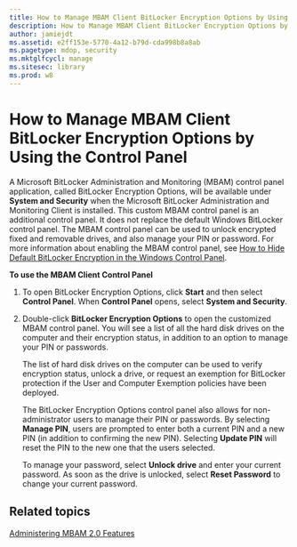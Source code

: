 ```yaml
---
title: How to Manage MBAM Client BitLocker Encryption Options by Using the Control Panel
description: How to Manage MBAM Client BitLocker Encryption Options by Using the Control Panel
author: jamiejdt
ms.assetid: e2ff153e-5770-4a12-b79d-cda998b8a8ab
ms.pagetype: mdop, security
ms.mktglfcycl: manage
ms.sitesec: library
ms.prod: w8
---
```



# How to Manage MBAM Client BitLocker Encryption Options by Using the Control Panel


A Microsoft BitLocker Administration and Monitoring (MBAM) control panel application, called BitLocker Encryption Options, will be available under **System and Security** when the Microsoft BitLocker Administration and Monitoring Client is installed. This custom MBAM control panel is an additional control panel. It does not replace the default Windows BitLocker control panel. The MBAM control panel can be used to unlock encrypted fixed and removable drives, and also manage your PIN or password. For more information about enabling the MBAM control panel, see [How to Hide Default BitLocker Encryption in the Windows Control Panel](how-to-hide-default-bitlocker-encryption-in-the-windows-control-panel-mbam-2.md).

**To use the MBAM Client Control Panel**

1.  To open BitLocker Encryption Options, click **Start** and then select **Control Panel**. When **Control Panel** opens, select **System and Security**.

2.  Double-click **BitLocker Encryption Options** to open the customized MBAM control panel. You will see a list of all the hard disk drives on the computer and their encryption status, in addition to an option to manage your PIN or passwords.

    The list of hard disk drives on the computer can be used to verify encryption status, unlock a drive, or request an exemption for BitLocker protection if the User and Computer Exemption policies have been deployed.

    The BitLocker Encryption Options control panel also allows for non-administrator users to manage their PIN or passwords. By selecting **Manage PIN**, users are prompted to enter both a current PIN and a new PIN (in addition to confirming the new PIN). Selecting **Update PIN** will reset the PIN to the new one that the users selected.

    To manage your password, select **Unlock drive** and enter your current password. As soon as the drive is unlocked, select **Reset Password** to change your current password.

## Related topics


[Administering MBAM 2.0 Features](administering-mbam-20-features-mbam-2.md)

 

 






